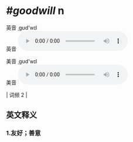 # ***\#goodwill*** n
英音 ˌɡʊd'wɪl  
英音
<audio src="./media/goodwill1.aac" controls="controls"></audio>

美音 ˌɡʊd'wɪl  
美音
<audio src="./media/goodwill2.aac" controls="controls"></audio>



| 词频 2 |  

英文释义
---
### 1.**友好；善意**  


